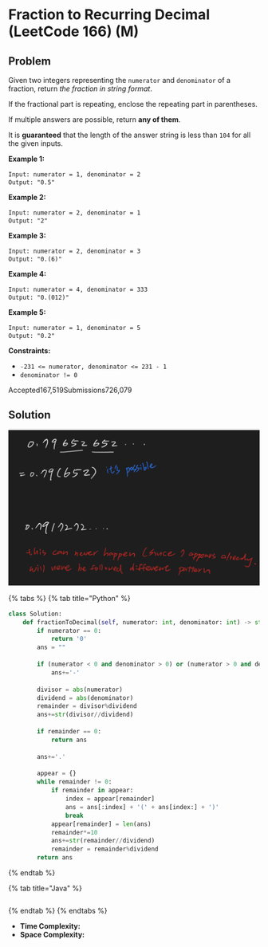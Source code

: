 # Fraction to Recurring Decimal (LeetCode 166) (M)

## Problem

Given two integers representing the `numerator` and `denominator` of a fraction, return _the fraction in string format_.

If the fractional part is repeating, enclose the repeating part in parentheses.

If multiple answers are possible, return **any of them**.

It is **guaranteed** that the length of the answer string is less than `104` for all the given inputs.

**Example 1:**

```
Input: numerator = 1, denominator = 2
Output: "0.5"
```

**Example 2:**

```
Input: numerator = 2, denominator = 1
Output: "2"
```

**Example 3:**

```
Input: numerator = 2, denominator = 3
Output: "0.(6)"
```

**Example 4:**

```
Input: numerator = 4, denominator = 333
Output: "0.(012)"
```

**Example 5:**

```
Input: numerator = 1, denominator = 5
Output: "0.2"
```

&#x20;

**Constraints:**

* `-231 <= numerator, denominator <= 231 - 1`
* `denominator != 0`

Accepted167,519Submissions726,079

## Solution&#x20;

![](<../../.gitbook/assets/Screen Shot 2021-11-06 at 1.22.41 PM.png>)

{% tabs %}
{% tab title="Python" %}
```python
class Solution:
    def fractionToDecimal(self, numerator: int, denominator: int) -> str:
        if numerator == 0:
            return '0'
        ans = ""
        
        if (numerator < 0 and denominator > 0) or (numerator > 0 and denominator < 0):
            ans+='-'
        
        divisor = abs(numerator)
        dividend = abs(denominator)
        remainder = divisor%dividend
        ans+=str(divisor//dividend)
        
        if remainder == 0:
            return ans
        
        ans+='.'
        
        appear = {}
        while remainder != 0:
            if remainder in appear:
                index = appear[remainder]
                ans = ans[:index] + '(' + ans[index:] + ')'
                break
            appear[remainder] = len(ans)
            remainder*=10
            ans+=str(remainder//dividend)
            remainder = remainder%dividend
        return ans
```
{% endtab %}

{% tab title="Java" %}
```java
```
{% endtab %}
{% endtabs %}

* **Time Complexity:**
* **Space Complexity:**


